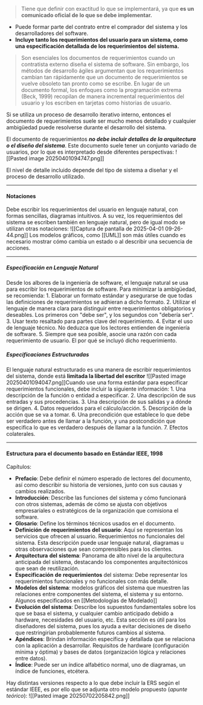 > Tiene que definir con exactitud lo que se implementará, ya que **es un comunicado oficial de lo que se debe implementar.** 
- Puede formar parte del contrato entre el comprador del sistema y los desarrolladores del software. 
- **Incluye tanto los requerimientos del usuario para un sistema, como una especificación detallada de los requerimientos del sistema.**

> Son esenciales los documentos de requerimientos cuando un contratista externo diseña el sistema de software. Sin embargo, los métodos de desarrollo ágiles argumentan que los requerimientos cambian tan rápidamente que un documento de requerimientos se vuelve obsoleto tan pronto como se escribe. En lugar de un documento formal, los enfoques como la programación extrema (Beck, 1999) recopilan de manera incremental requerimientos del usuario y los escriben en tarjetas como historias de usuario. 

Si se utiliza un proceso de desarrollo iterativo interno, entonces el documento de requerimientos suele ser mucho menos detallado y cualquier ambigüedad puede resolverse durante el desarrollo del sistema.

El documento de requerimientos ***no debe incluir detalles de la arquitectura o el diseño del sistema***. Este documento suele tener un conjunto variado de usuarios, por lo que es interpretado desde diferentes perspectivas:
	![[Pasted image 20250401094747.png]]

El nivel de detalle incluido depende del tipo de sistema a diseñar y el proceso de desarrollo utilizado.
****
#### **Notaciones**
Debe escribir los requerimientos del usuario en lenguaje natural, con formas sencillas, diagramas intuitivos. A su vez, los requerimientos del sistema se escriben también en lenguaje natural, pero de igual modo se utilizan otras notaciones:
![[Captura de pantalla de 2025-04-01 09-26-44.png]]
Los modelos gráficos, como [[UML]] son más útiles cuando es necesario mostrar cómo cambia un estado o al describir una secuencia de acciones.
****
##### **Especificación en Lenguaje Natural**
Desde los albores de la ingeniería de software, el lenguaje natural se usa para escribir los requerimientos de software. Para minimizar la ambigüedad, se recomienda: 
	1. Elaborar un formato estándar y asegurarse de que todas las definiciones de requerimientos se adhieran a dicho formato.
	2. Utilizar el lenguaje de manera clara para distinguir entre requerimientos obligatorios y deseables. Los primeros con "debe ser", y los segundos con "debería ser".
	3. Usar texto resaltado para partes clave del requerimiento.
	4. Evitar el uso de lenguaje técnico. No deduzca que los lectores entienden de ingeniería de software.
	5. Siempre que sea posible, asocie una razón con cada requerimiento de usuario. El por qué se incluyó dicho requerimiento.
##### **Especificaciones Estructuradas**
El lenguaje natural estructurado es una manera de escribir requerimientos del sistema, donde está **limitada la libertad del escritor**
![[Pasted image 20250401094047.png]]Cuando use una forma estándar para especificar requerimientos funcionales, debe
incluir la siguiente información:
	1. Una descripción de la función o entidad a especificar.
	2. Una descripción de sus entradas y sus procedencias.
	3. Una descripción de sus salidas y a dónde se dirigen.
	4. Datos requeridos para el cálculo/acción.
	5. Descripción de la acción que se va a tomar.
	6. Una precondición que establece lo que debe ser verdadero antes de llamar a la función, y una postcondición que especifica lo que es verdadero después de llamar a la función.
	7. Efectos colaterales.
****

#### **Estructura para el documento basado en Estándar IEEE, 1998**
Capítulos:
- **Prefacio**: Debe definir el número esperado de lectores del documento, así como describir su historia de versiones, junto con sus causas y cambios realizados.
- **Introducción**: Describe las funciones del sistema y cómo funcionará con otros sistemas, además de cómo se ajusta con objetivos empresariales o estratégicos de la organización que comisiona el software.
- **Glosario**: Define los términos técnicos usados en el documento.
- **Definición** **de** **requerimientos** **del** **usuario**: Aquí se representan los servicios que ofrecen al usuario. Requerimientos no funcionales del sistema. Esta descripción puede usar lenguaje natural, diagramas u otras observaciones que sean comprensibles para los clientes.
- **Arquitectura** **del** **sistema**: Panorama de alto nivel de la arquitectura anticipada del sistema, destacando los componentes arquitectónicos que sean de reutilización.
- **Especificación** **de** **requerimientos** del sistema: Debe representar los requerimientos funcionales y no funcionales con más detalle.
- **Modelos** **del** **sistema**: modelos gráficos del sistema que muestren las relaciones entre componentes del sistema, el sistema y su entorno. Algunos especificados en [[Metodologías de Modelado]]
- **Evolución del sistema**: Describe los supuestos fundamentales sobre los que se basa el sistema, y cualquier cambio anticipado debido a hardware, necesidades del usuario, etc. Esta sección es útil para los diseñadores del sistema, pues los ayuda a evitar decisiones de diseño que restringirían probablemente futuros cambios al sistema.
- **Apéndices**: Brindan información específica y detallada que se relaciona con la aplicación a desarrollar. Requisitos de hardware (configuración mínima y óptima) y bases de datos (organización lógica y relaciones entre datos).
- **Índice**: Puede ser un índice alfabético normal, uno de diagramas, un índice de funciones, etcétera.

Hay distintas versiones respecto a lo que debe incluir la ERS según el estándar IEEE, es por ello que se adjunta otro modelo propuesto (*apunte teórico*):
![[Pasted image 20250702205842.png]]


